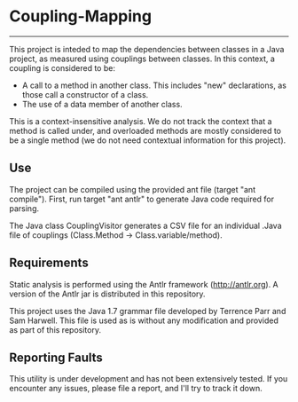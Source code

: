 # Coupling-Mapping
------------------------

This project is inteded to map the dependencies between classes in a Java project, as measured using couplings between classes. In this context, a coupling is considered to be:

 * A call to a method in another class. This includes "new" declarations, as those call a constructor of a class.
 * The use of a data member of another class.

This is a context-insensitive analysis. We do not track the context that a method is called under, and overloaded methods are mostly considered to be a single method (we do not need contextual information for this project).

Use
------------------------

The project can be compiled using the provided ant file (target "ant compile"). First, run target "ant antlr" to generate Java code required for parsing. 

The Java class CouplingVisitor generates a CSV file for an individual .Java file of couplings (Class.Method -> Class.variable/method).

Requirements
------------------------

Static analysis is performed using the Antlr framework (http://antlr.org). A version of the Antlr jar is distributed in this repository.

This project uses the Java 1.7 grammar file developed by Terrence Parr and Sam Harwell. This file is used as is without any modification and provided as part of this repository.

Reporting Faults
------------------------

This utility is under development and has not been extensively tested. If you encounter any issues, please file a report, and I'll try to track it down.

